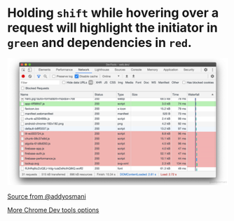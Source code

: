 # Holding `shift` while hovering over a request will highlight the initiator in `green` and dependencies in `red`.

![Using shift in Chrome Dev Tools](Dev_Tool_Using_Shift_To_Highlight_Initiator_And_Dependency.jpg)

[Source from @addyosmani](https://twitter.com/addyosmani/status/1260479896888975362)

[More Chrome Dev tools options](https://developers.google.com/web/tools/chrome-devtools)
